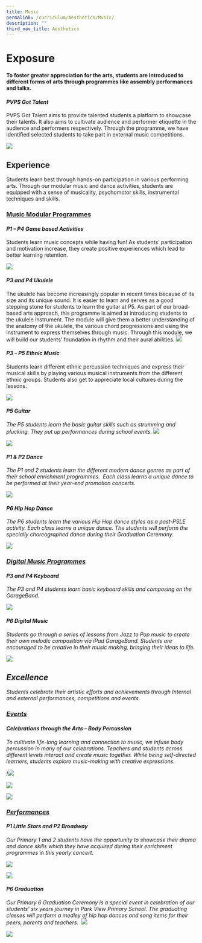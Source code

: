 ```yaml
---
title: Music
permalink: /curriculum/Aesthetics/Music/
description: ""
third_nav_title: Aesthetics
---
```

# **Exposure**

**To foster greater appreciation for the arts, students are introduced to different forms of arts through programmes like assembly performances and talks.**

#### <i>PVPS Got Talent</i>

PVPS Got Talent aims to provide talented students a platform to showcase their talents. It also aims to cultivate audience and performer etiquette in the audience and performers respectively. Through the programme, we have identified selected students to take part in external music competitions.


![](/images/Curriculum/Aesthetics/Music/PVPSgottalent.png)
  

## Experience

Students learn best through hands-on participation in various performing arts. Through our modular music and dance activities, students are equipped with a sense of musicality, psychomotor skills, instrumental techniques and skills.

### <u>Music Modular Programmes</u>

#### <i>P1 – P4 Game based Activities</i>

Students learn music concepts while having fun! As students’ participation and motivation increase,&nbsp;they create positive experiences which lead to better learning retention.

![](/images/Curriculum/Aesthetics/Music/P1P4%20Game%20based%20Activities.png)
  

#### <i>P3 and P4 Ukulele</i>

The ukulele has become increasingly popular in recent times because of its size and its unique sound. It is easier to learn and serves as a good stepping stone for students to learn the guitar at P5. As part of our broad-based arts approach, this programme is aimed at introducing students to the ukulele instrument. The module will give them a better understanding of the anatomy of the ukulele, the various chord progressions and using the instrument to express themselves through music. Through this module, we will build our students’ foundation in rhythm and their aural abilities.
![](/images/Curriculum/Aesthetics/Music/P3%20and%20P4%20Ukulele.png)

#### <i> P3 – P5 Ethnic Music</i>

Students learn different ethnic percussion techniques and express their musical skills by playing various musical instruments from the different ethnic groups. Students also get to&nbsp;appreciate local cultures during the lessons.

![](/images/Curriculum/Aesthetics/Music/P3%20–%20P5%20Ethnic%20Music.png)
  

#### <i>P5 Guitar<i>

The P5 students learn the basic guitar skills such as strumming and plucking. They put up performances during school events.
![](/images/Curriculum/Aesthetics/Music/P5%20Guitar.png)
  
  

![](file:///C:/Users/S76072~1/AppData/Local/Temp/msohtmlclip1/01/clip_image010.png)  
  

#### P1 &amp; P2 Dance

The P1 and 2 students learn the different modern dance genres as part of their school enrichment programmes.&nbsp; Each class learns a unique dance to be performed at their year-end promotion concerts.

![](/images/Curriculum/Aesthetics/Music/P1%20and%20P2%20Dance.png)


#### 	P6 Hip Hop Dance

The P6 students learn the various Hip Hop dance styles as a post-PSLE activity. Each class learns a unique dance. The students will perform the specially choreographed dance during their Graduation Ceremony.

![](/images/Curriculum/Aesthetics/Music/P6%20Hip%20Hop%20Dance.png)

### 	<u> Digital Music Programmes</u>
	
#### P3 and P4 Keyboard

The P3 and P4 students learn basic keyboard skills and composing on the GarageBand.&nbsp;

![](/images/Curriculum/Aesthetics/Music/P3%20and%20P4%20Keyboard.png)
  

#### P6 Digital Music

Students go through a series of lessons from Jazz to Pop music to create their own melodic composition via iPad GarageBand. Students are encouraged to be creative in their music making, bringing their ideas to life.

![](/images/Curriculum/Aesthetics/Music/P6%20Digital%20Music.png)

Excellence
----------

Students celebrate their artistic efforts and achievements through Internal and external performances, competitions and events.&nbsp;

### 	<u>Events</u>

#### Celebrations through the Arts – Body Percussion

To cultivate life-long learning and connection to music, we infuse body percussion in many of our celebrations. Teachers and students across different levels interact and create music together. While being self-directed learners, students explore music-making with creative expressions.&nbsp;

!![](/images/Curriculum/Aesthetics/Music/Celebrations%20through%20the%20Arts%20–%20Body%20Percussion.png)

![](/images/Curriculum/Aesthetics/Music/Celebrations%20through%20the%20Arts%20%20Body%20Percussion_1.png)
	
![](/images/Curriculum/Aesthetics/Music/Celebrations%20through%20the%20Arts%20%20Body%20Percussion_2.png)

### <u>Performances</u>

#### P1 Little Stars and P2 Broadway

Our Primary 1 and 2 students have the opportunity to showcase their drama and dance skills which they have acquired during their enrichment programmes in this yearly concert.&nbsp;

  ![](/images/Curriculum/Aesthetics/Music/P1%20and%20P2%20Little%20Star%20broadway.png)
  
![](/images/Curriculum/Aesthetics/Music/P1P2Dance.jpg)

      
#### P6 Graduation

Our Primary 6 Graduation Ceremony is a special event in celebration of our students' six years journey in Park View Primary School. The graduating classes will perform a medley of hip hop dances and song items for their peers, parents and teachers.&nbsp;
![](/images/Curriculum/Aesthetics/Music/P6%20Graduation_1.png)

![](/images/Curriculum/Aesthetics/Music/P6%20Graduation.png)
	</i></i>